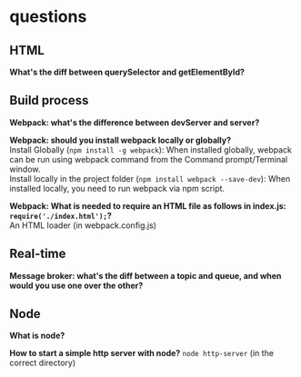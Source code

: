 # questions


## HTML

**What's the diff between querySelector and getElementById?**

## Build process

**Webpack: what's the difference between devServer and server?**

**Webpack: should you install webpack locally or globally?**  
Install Globally (`npm install -g webpack`):
When installed globally, webpack can be run using webpack command from the Command prompt/Terminal window.  
Install locally in the project folder (`npm install webpack --save-dev`):
When installed locally, you need to run webpack via npm script.

**Webpack: What is needed to require an HTML file as follows in index.js: `require('./index.html');`?**  
An HTML loader (in webpack.config.js)

## Real-time

**Message broker: what's the diff between a topic and queue, and when would you use one over the other?**

## Node

**What is node?**

**How to start a simple http server with node?**
`node http-server` (in the correct directory)

